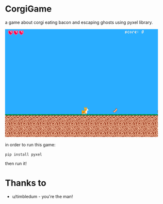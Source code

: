 # CorgiGame
a game about corgi eating bacon and escaping ghosts using pyxel library.

![play](https://github.com/comatan96/CorgiGame/blob/master/media/readme.gif)

in order to run this game:

`pip install pyxel`

then run it!


# Thanks to
* u/timbledum - you're the man!
